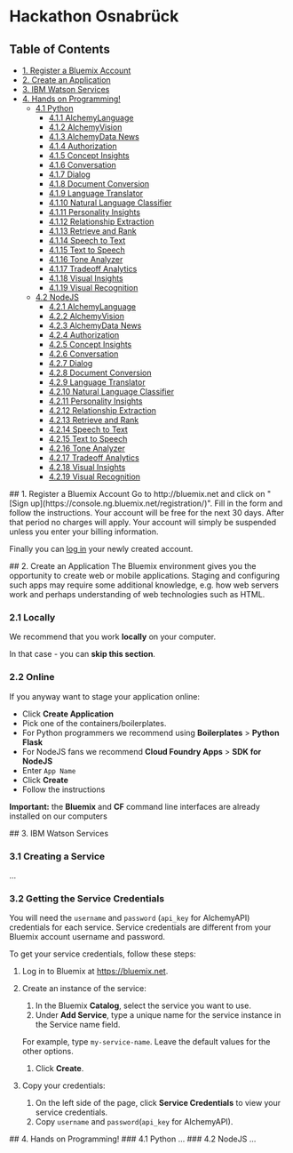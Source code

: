 # Hackathon Osnabrück

## Table of Contents
  * [1. Register a Bluemix Account](#bluemixlogin)
  * [2. Create an Application](#createapp)
  * [3. IBM Watson Services](#services)
  * [4. Hands on Programming!](#programming)
    * [4.1 Python](#python)
      * [4.1.1 AlchemyLanguage](#alchemylanguage)
      * [4.1.2 AlchemyVision](#alchemyvision)
      * [4.1.3 AlchemyData News](#alchemydata-news)
      * [4.1.4 Authorization](#authorization)
      * [4.1.5 Concept Insights](#concept-insights)
      * [4.1.6 Conversation](#conversation)
      * [4.1.7 Dialog](#dialog)
      * [4.1.8 Document Conversion](#document-conversion)
      * [4.1.9 Language Translator](#language-translator)
      * [4.1.10 Natural Language Classifier](#natural-language-classifier)
      * [4.1.11 Personality Insights](#personality-insights)
      * [4.1.12 Relationship Extraction](#relationship-extraction)
      * [4.1.13 Retrieve and Rank](#retrieve-and-rank)
      * [4.1.14 Speech to Text](#speech-to-text)
      * [4.1.15 Text to Speech](#text-to-speech)
      * [4.1.16 Tone Analyzer](#tone-analyzer)
      * [4.1.17 Tradeoff Analytics](#tradeoff-analytics)
      * [4.1.18 Visual Insights](#visual-insights)
      * [4.1.19 Visual Recognition](#visual-recognition)
    * [4.2 NodeJS](#nodejs)
      * [4.2.1 AlchemyLanguage](#alchemylanguage2)
      * [4.2.2 AlchemyVision](#alchemyvision2)
      * [4.2.3 AlchemyData News](#alchemydata-news2)
      * [4.2.4 Authorization](#authorization2)
      * [4.2.5 Concept Insights](#concept-insights2)
      * [4.2.6 Conversation](#conversation2)
      * [4.2.7 Dialog](#dialog2)
      * [4.2.8 Document Conversion](#document-conversion2)
      * [4.2.9 Language Translator](#language-translator2)
      * [4.2.10 Natural Language Classifier](#natural-language-classifier2)
      * [4.2.11 Personality Insights](#personality-insights2)
      * [4.2.12 Relationship Extraction](#relationship-extraction2)
      * [4.2.13 Retrieve and Rank](#retrieve-and-rank2)
      * [4.2.14 Speech to Text](#speech-to-text2)
      * [4.2.15 Text to Speech](#text-to-speech2)
      * [4.2.16 Tone Analyzer](#tone-analyzer2)
      * [4.2.17 Tradeoff Analytics](#tradeoff-analytics2)
      * [4.2.18 Visual Insights](#visual-insights2)
      * [4.2.19 Visual Recognition](#visual-recognition2)


<a name="bluemixlogin" />
## 1. Register a Bluemix Account
Go to http://bluemix.net and click on "[Sign up](https://console.ng.bluemix.net/registration/)". Fill in the form and follow the instructions. Your account will be free for the next 30 days. After that period no charges will apply. Your account will simply be suspended unless you enter your billing information.

Finally you can [log in](https://idaas.iam.ibm.com/) your newly created account.


<a name="createapp" />
## 2. Create an Application
The Bluemix environment gives you the opportunity to create web or mobile applications. Staging and configuring such apps may require some additional knowledge, e.g. how web servers work and perhaps understanding of web technologies such as HTML.

### 2.1 Locally
We recommend that you work **locally** on your computer.

In that case - you can **skip this section**.

### 2.2 Online
If you anyway want to stage your application online:
  - Click **Create Application**
  - Pick one of the containers/boilerplates.
   - For Python programmers we recommend using **Boilerplates** > **Python Flask**
   - For NodeJS fans we recommend **Cloud Foundry Apps** > **SDK for NodeJS**
  - Enter `App Name`
  - Click **Create**
  - Follow the instructions

**Important:** the **Bluemix** and **CF** command line interfaces are already installed on our computers


<a name="services" />
## 3. IBM Watson Services

### 3.1 Creating a Service
...

### 3.2 Getting the Service Credentials
You will need the `username` and `password` (`api_key` for AlchemyAPI) credentials for each service. Service credentials are different from your Bluemix account username and password.

To get your service credentials, follow these steps:
 1. Log in to Bluemix at https://bluemix.net.

 1. Create an instance of the service:
     1. In the Bluemix **Catalog**, select the service you want to use.
     1. Under **Add Service**, type a unique name for the service instance in the Service name field.
     
     For example, type `my-service-name`. Leave the default values for the other options.
     1. Click **Create**.

 1. Copy your credentials:
     1. On the left side of the page, click **Service Credentials** to view your service credentials.
     1. Copy `username` and `password`(`api_key` for AlchemyAPI).

<a name="programming" />
## 4. Hands on Programming!

<a name="python" />
### 4.1 Python
...

<a name="nodejs" />
### 4.2 NodeJS
...

